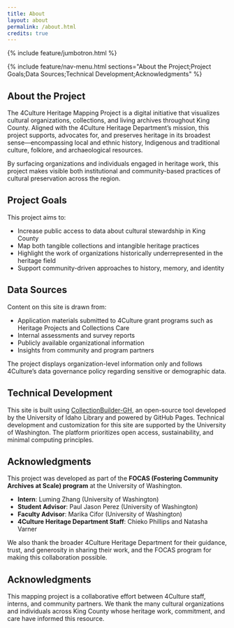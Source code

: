 ```yaml
---
title: About
layout: about
permalink: /about.html
credits: true
---
```


{% include feature/jumbotron.html %}

{% include feature/nav-menu.html sections="About the Project;Project Goals;Data Sources;Technical Development;Acknowledgments" %}

## About the Project

The 4Culture Heritage Mapping Project is a digital initiative that visualizes cultural organizations, collections, and living archives throughout King County. Aligned with the 4Culture Heritage Department’s mission, this project supports, advocates for, and preserves heritage in its broadest sense—encompassing local and ethnic history, Indigenous and traditional culture, folklore, and archaeological resources.

By surfacing organizations and individuals engaged in heritage work, this project makes visible both institutional and community-based practices of cultural preservation across the region.

## Project Goals

This project aims to:
- Increase public access to data about cultural stewardship in King County
- Map both tangible collections and intangible heritage practices
- Highlight the work of organizations historically underrepresented in the heritage field
- Support community-driven approaches to history, memory, and identity

## Data Sources

Content on this site is drawn from:
- Application materials submitted to 4Culture grant programs such as Heritage Projects and Collections Care
- Internal assessments and survey reports
- Publicly available organizational information
- Insights from community and program partners

The project displays organization-level information only and follows 4Culture’s data governance policy regarding sensitive or demographic data.

## Technical Development

This site is built using [CollectionBuilder-GH](https://collectionbuilder.github.io/gh/), an open-source tool developed by the University of Idaho Library and powered by GitHub Pages. Technical development and customization for this site are supported by the University of Washington. The platform prioritizes open access, sustainability, and minimal computing principles.

## Acknowledgments

This project was developed as part of the **FOCAS (Fostering Community Archives at Scale) program** at the University of Washington.

- **Intern**: Luming Zhang (University of Washington)  
- **Student Advisor**: Paul Jason Perez (University of Washington)  
- **Faculty Advisor**: Marika Cifor (University of Washington)  
- **4Culture Heritage Department Staff**: Chieko Phillips and Natasha Varner  

We also thank the broader 4Culture Heritage Department for their guidance, trust, and generosity in sharing their work, and the FOCAS program for making this collaboration possible.


## Acknowledgments

This mapping project is a collaborative effort between 4Culture staff, interns, and community partners. We thank the many cultural organizations and individuals across King County whose heritage work, commitment, and care have informed this resource.
